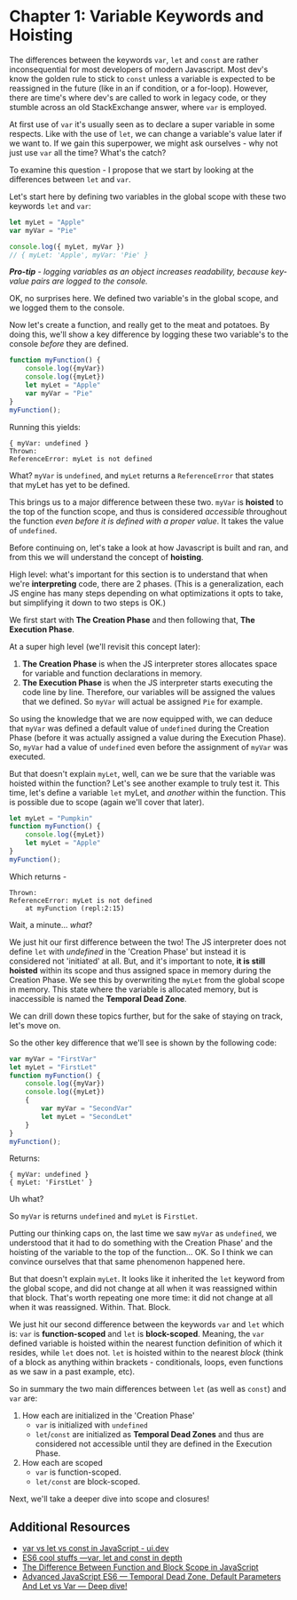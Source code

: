 # Chapter 1: Variable Keywords and Hoisting

The differences between the keywords `var`, `let` and `const` are rather inconsequential for most developers of modern Javascript. Most dev's know the golden rule to stick to `const` unless a variable is expected to be reassigned in the future (like in an if condition, or a for-loop). However, there are time's where dev's are called to work in legacy code, or they stumble across an old StackExchange answer, where `var` is employed.

At first use of `var` it's usually seen as to declare a super variable in some respects. Like with the use of `let`, we can change a variable's value later if we want to. If we gain this superpower, we might ask ourselves - why not just use `var` all the time? What's the catch?

To examine this question - I propose that we start by looking at the differences between  `let` and `var`.

Let's start here by defining two variables in the global scope with these two keywords `let` and `var`:
```javascript
let myLet = "Apple"
var myVar = "Pie"

console.log({ myLet, myVar })
// { myLet: 'Apple', myVar: 'Pie' }
```
_**Pro-tip** - logging variables as an object increases readability, because key-value pairs are logged to the console._

OK, no surprises here. We defined two variable's in the global scope, and we logged them to the console.

Now let's create a function, and really get to the meat and potatoes. By doing this, we'll show a key difference by logging these two variable's to the console _before_ they are defined.

```javascript
function myFunction() {
	console.log({myVar})
	console.log({myLet})
	let myLet = "Apple"
	var myVar = "Pie"
}
myFunction();
```

Running this yields: 
```
{ myVar: undefined }
Thrown:
ReferenceError: myLet is not defined
```

What? `myVar` is `undefined`, and `myLet` returns a `ReferenceError` that states that myLet has yet to be defined. 

This brings us to a major difference between these two. `myVar` is **hoisted** to the top of the function scope, and thus is considered _accessible_ throughout the function _even before it is defined with a proper value_. It takes the value of `undefined`.

Before continuing on, let's take a look at how Javascript is built and ran, and from this we will understand the concept of **hoisting**. 

High level: what's important for this section is to understand that when we're **interpreting** code, there are 2 phases. (This is a generalization, each JS engine has many steps depending on what optimizations it opts to take, but simplifying it down to two steps is OK.)

We first start with **The Creation Phase** and then following that, **The Execution Phase**.

At a super high level (we'll revisit this concept later):

 1. **The Creation Phase** is when the JS interpreter stores allocates space for variable and function declarations in memory.
 2. **The Execution Phase** is when the JS interpreter starts executing the code line by line. Therefore, our variables will be assigned the values that we defined. So `myVar` will actual be assigned `Pie` for example.

So using the knowledge that we are now equipped with, we can deduce that `myVar` was defined a default value of `undefined` during the Creation Phase (before it was actually assigned a value during the Execution Phase). So, `myVar` had a value of `undefined` even before the assignment of `myVar` was executed. 

But that doesn't explain `myLet`, well, can we be sure that the variable was hoisted within the function? Let's see another example to truly test it. This time, let's define a variable `let` myLet, and _another_ within the function. This is possible due to scope (again we'll cover that later).

```javascript
let myLet = "Pumpkin"
function myFunction() {
	console.log({myLet})
	let myLet = "Apple"
}
myFunction();
```

Which returns -
```
Thrown:
ReferenceError: myLet is not defined
    at myFunction (repl:2:15)
```
Wait, a minute... _what_? 

We just hit our first difference between the two! The JS interpreter does not define `let` with _undefined_ in the 'Creation Phase' but instead it is considered not 'initiated' at all. But, and it's important to note, **it is still hoisted** within its scope and thus assigned space in memory during the Creation Phase. We see this by overwriting the `myLet` from the global scope in memory. This state where the variable is allocated memory, but is inaccessible is named the **Temporal Dead Zone**. 

We can drill down these topics further, but for the sake of staying on track, let's move on.

So the other key difference that we'll see is shown by the following code:

```javascript
var myVar = "FirstVar"
let myLet = "FirstLet"
function myFunction() {
	console.log({myVar})
	console.log({myLet})
	{
		var myVar = "SecondVar"
		let myLet = "SecondLet"
	}
}
myFunction();
```

Returns:
```
{ myVar: undefined }
{ myLet: 'FirstLet' }
```

Uh what? 

So `myVar` is returns `undefined` and `myLet`  is `FirstLet`.

Putting our thinking caps on, the last time we saw `myVar` as `undefined`, we understood that it had to do something with the Creation Phase' and the hoisting of the variable to the top of the function... OK. So I think we can convince ourselves that that same phenomenon happened here.

But that doesn't explain `myLet`. It looks like it inherited the `let` keyword from the global scope, and did not change at all when it was reassigned within that block. That's worth repeating one more time: it did not change at all when it was reassigned. Within. That. Block. 

We just hit our second difference between the keywords `var` and `let` which is: `var` is **function-scoped** and `let` is **block-scoped**. Meaning, the `var` defined variable is hoisted within the nearest function definition of which it resides, while `let` does not. `let` is hoisted within to the nearest _block_ (think of a block as anything within brackets - conditionals, loops, even functions as we saw in a past example, etc).

So in summary the two main differences between `let` (as well as `const`) and `var` are:

 1. How each are initialized in the 'Creation Phase'
	 - `var` is initialized with `undefined`
	 - `let`/`const` are initialized as **Temporal Dead Zones** and thus are considered not accessible until they are defined in the Execution Phase.
 2. How each are scoped
	 - `var` is function-scoped.
	 - `let/const` are block-scoped.

Next, we'll take a deeper dive into scope and closures!

## Additional Resources
 - [var vs let vs const in JavaScript -
   ui.dev](https://ui.dev/var-let-const/)
 - [ES6 cool stuffs —var, let and const in depth](https://medium.com/front-end-weekly/es6-cool-stuffs-var-let-and-const-in-depth-24512e593268)
  - [The Difference Between Function and Block Scope in JavaScript](https://medium.com/@josephcardillo/the-difference-between-function-and-block-scope-in-javascript-4296b2322abe)
  - [Advanced JavaScript ES6 — Temporal Dead Zone,  Default Parameters And Let vs Var — Deep dive!](https://medium.com/nmc-techblog/advanced-javascript-es6-temporal-dead-zone-default-parameters-and-let-vs-var-deep-dive-ca588fcde21b)